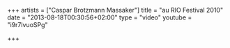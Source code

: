 +++
artists = ["Caspar Brotzmann Massaker"]
title = "au RIO Festival 2010"
date = "2013-08-18T00:30:56+02:00"
type = "video"
youtube = "i9r7lvuoSPg"

+++
